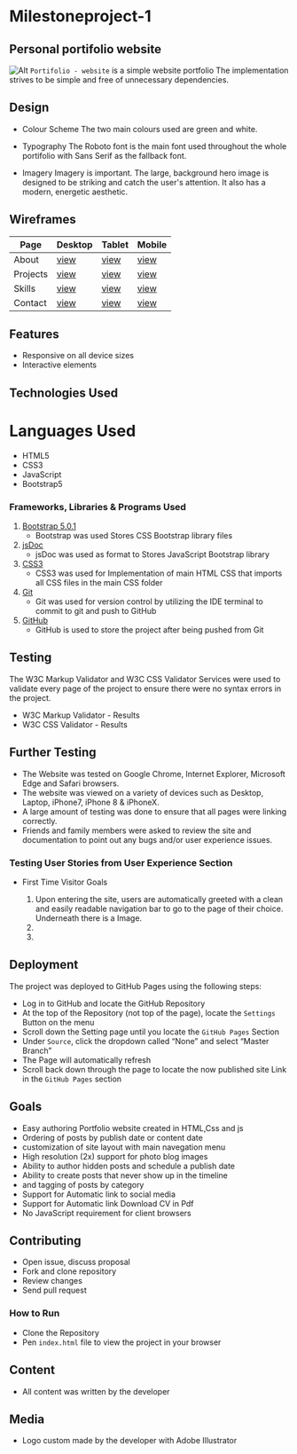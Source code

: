 # Milestoneproject-1

## Personal portifolio website 

![Alt](/images/profile-leandro.png "Portifolio")
`Portifolio - website` is a simple website portfolio 
The implementation strives to be simple and free of unnecessary dependencies.

## Design

  * Colour Scheme
      The two main colours used are green and white.

  * Typography
    The Roboto font is the main font used throughout the whole portifolio with Sans Serif as the fallback font.
  
  * Imagery
    Imagery is important. The large, background hero image is designed to be striking and catch the user's attention. It also has a modern, energetic aesthetic.


## Wireframes

| Page | Desktop | Tablet | Mobile |
| ---- | ------- | ------ | ------ |
|About|[view](assets/wireframe/desktop/about.png)|[view](assets/wireframe/tablet/about.png)|[view](assets/wireframe/mobile/about.png)|
|Projects|[view](assets/wireframe/desktop/projects.png)|[view](assets/wireframe/tablet/projects.png)|[view](assets/wireframe/mobile/projects.png)|
|Skills|[view](assets/wireframe/desktop/skills.png)|[view](assets/wireframe/tablet/skills.png)|[view](assets/wireframe/mobile/skills.png)|
|Contact|[view](assets/wireframe/desktop/contact.png)|[view](assets/wireframe/tablet/contact.png)|[view](assets/wireframe/mobile/contact.png)|

## Features
   
  * Responsive on all device sizes
  * Interactive elements

## Technologies Used

  # Languages Used

  * HTML5
  * CSS3
  * JavaScript
  * Bootstrap5

### Frameworks, Libraries & Programs Used

1. [Bootstrap 5.0.1](https://getbootstrap.com/docs/5.0/getting-started/introduction/)
    * Bootstrap was used Stores CSS Bootstrap library files
2. [jsDoc](https://jsdoc.app/about-getting-started.html)
    * jsDoc was used as format to Stores JavaScript Bootstrap library 
3. [CSS3](http://www.css3.com/)
    * CSS3 was used for Implementation of main HTML CSS that imports all CSS files in the main CSS folder 
4. [Git](https://git-scm.com/)
    * Git was used for version control by utilizing the IDE terminal to commit to git and push to GitHub
5. [GitHub](https://github.com/Doc-Le/Milestoneproject-1)
    * GitHub is used to store the project after being pushed from Git  

## Testing

The W3C Markup Validator and W3C CSS Validator Services were used to validate every page of the project to ensure there were no syntax errors in the project.

* W3C Markup Validator - Results
* W3C CSS Validator - Results

## Further Testing

* The Website was tested on Google Chrome, Internet Explorer, Microsoft Edge and Safari browsers.
* The website was viewed on a variety of devices such as Desktop, Laptop, iPhone7, iPhone 8 & iPhoneX.
* A large amount of testing was done to ensure that all pages were linking correctly.
* Friends and family members were asked to review the site and documentation to point out any bugs and/or user experience issues.

### Testing User Stories from User Experience Section
  
  * First Time Visitor Goals

    1.	Upon entering the site, users are automatically greeted with a clean and easily readable navigation bar to go to the page of their choice. Underneath there is a  Image. 
    2.	
    3.	

## Deployment

The project was deployed to GitHub Pages using the following steps: 

* Log in to GitHub and locate the GitHub Repository
* At the top of the Repository (not top of the page), locate the `Settings` Button on the menu
* Scroll down the Setting page until you locate the `GitHub Pages` Section
* Under `Source`, click the dropdown called “None” and select “Master Branch”
* The Page will automatically refresh
* Scroll back down through the page to locate the now published site Link in the `GitHub Pages` section

## Goals

- Easy authoring Portfolio website created in HTML,Css and js
- Ordering of posts by publish date or content date
- customization of site layout with main navegation menu  
- High resolution (2x) support for photo blog images
- Ability to author hidden posts and schedule a publish date
- Ability to create posts that never show up in the timeline
-  and tagging of posts by category
- Support for Automatic link to social media
- Support for Automatic link Download CV in Pdf 
- No JavaScript requirement for client browsers

## Contributing

- Open issue, discuss proposal
- Fork and clone repository
- Review changes
- Send pull request

### How to Run

* Clone the Repository
* Pen `index.html` file to view the project in your browser

## Content

* All content was written by the developer

## Media

* Logo custom made by the developer with Adobe Illustrator

